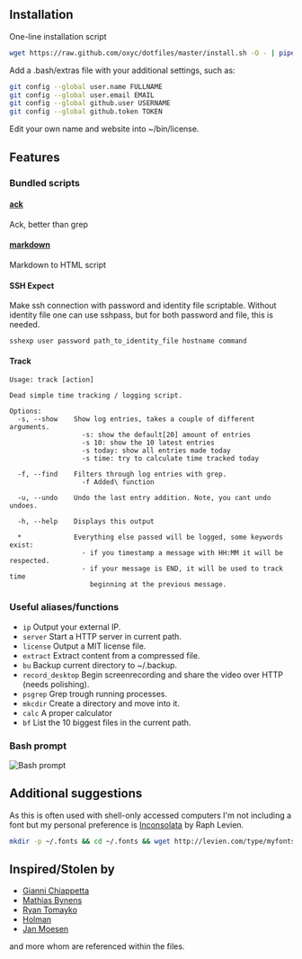 ## Installation

One-line installation script

```bash
wget https://raw.github.com/oxyc/dotfiles/master/install.sh -O - | pipe=1 bash
```

Add a .bash/extras file with your additional settings, such as:

```bash
git config --global user.name FULLNAME
git config --global user.email EMAIL
git config --global github.user USERNAME
git config --global github.token TOKEN
```

Edit your own name and website into ~/bin/license.

## Features

### Bundled scripts

#### [ack](http://betterthangrep.com/)

Ack, better than grep

#### [markdown](http://daringfireball.net/projects/markdown/)

Markdown to HTML script

#### SSH Expect

Make ssh connection with password and identity file scriptable. Without
identity file one can use sshpass, but for both password and file, this is
needed.

```
sshexp user password path_to_identity_file hostname command
```

#### Track
```
Usage: track [action]

Dead simple time tracking / logging script.

Options:
  -s, --show    Show log entries, takes a couple of different arguments.
                  -s: show the default[20] amount of entries
                  -s 10: show the 10 latest entries
                  -s today: show all entries made today
                  -s time: try to calculate time tracked today

  -f, --find    Filters through log entries with grep.
                  -f Added\ function

  -u, --undo    Undo the last entry addition. Note, you cant undo undoes.

  -h, --help    Displays this output

  *             Everything else passed will be logged, some keywords exist:
                  - if you timestamp a message with HH:MM it will be respected.
                  - if your message is END, it will be used to track time
                    beginning at the previous message.
```

### Useful aliases/functions
- `ip` Output your external IP.
- `server` Start a HTTP server in current path.
- `license` Output a MIT license file.
- `extract` Extract content from a compressed file.
- `bu` Backup current directory to ~/.backup.
- `record_desktop` Begin screenrecording and share the video over HTTP (needs polishing).
- `psgrep` Grep trough running processes.
- `mkcdir` Create a directory and move into it.
- `calc` A proper calculator
- `bf` List the 10 biggest files in the current path.

### Bash prompt

![Bash prompt](http://i.imgur.com/2asnT.png)

## Additional suggestions

As this is often used with shell-only accessed computers I'm not including a
font but my personal preference is [Inconsolata](http://levien.com/type/myfonts/inconsolata.html) by Raph Levien.

```bash
mkdir -p ~/.fonts && cd ~/.fonts && wget http://levien.com/type/myfonts/Inconsolata.otf && sudo fc-cache -f -v
```

## Inspired/Stolen by

- [Gianni Chiappetta](https://github.com/gf3/dotfiles)
- [Mathias Bynens](https://github.com/mathiasbynens/dotfiles)
- [Ryan Tomayko](https://github.com/rtomayko/dotfiles)
- [Holman](https://github.com/holman/dotfiles)
- [Jan Moesen](https://github.com/janmoesen/tilde)

and more whom are referenced within the files.
